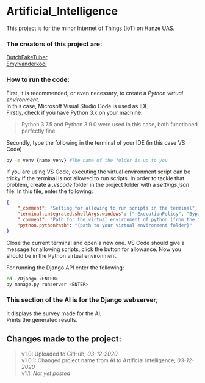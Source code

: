 # Artificial_Intelligence
This project is for the minor Internet of Things (IoT) on Hanze UAS.
### The creators of this project are:
[DutchFakeTuber](https://github.com/DutchFakeTuber)\
[Emylvanderkooi](https://github.com/Emylvanderkooi)

### How to run the code:
First, it is recommended, or even necessary, to create a _Python virtual environment_. \
In this case, Microsoft Visual Studio Code is used as IDE. \
Firstly, check if you have Python 3.x on your machine.
> Python 3.7.5 and Python 3.9.0 were used in this case, both functioned perfectly fine.

Secondly, type the following in the terminal of your IDE (in this case VS Code)
```bash
py -m venv {name venv} #The name of the folder is up to you
```
If you are using VS Code, executing the virtual environment script can be tricky if the terminal is not allowed to run scripts. In order to tackle that problem, create a _.vscode_ folder in the project folder with a _settings.json_ file. In this file, enter the following:
```json
{
    "_comment": "Setting for allowing to run scripts in the terminal",
    "terminal.integrated.shellArgs.windows": ["-ExecutionPolicy", "Bypass"],
    "_comment": "Path for the virtual environment of python (from the folder AI's perspective). Use '\\'",
    "python.pythonPath": "{path to your virtual environment folder}"
}
```
Close the current terminal and open a new one. VS Code should give a message for allowing scripts, click the button for allowance. Now you should be in the Python virtual environment.

For running the Django API enter the following:
```bash
cd ./Django <ENTER>
py manage.py runserver <ENTER>
```
### This section of the AI is for the Django webserver;
It displays the survey made for the AI, \
Prints the generated results.

## Changes made to the project:
> v1.0: Uploaded to GitHub; _03-12-2020_ \
> v1.0.1: Changed project name from AI to Artificial Intelligence; _03-12-2020_ \
> v1.1: _Not yet posted_